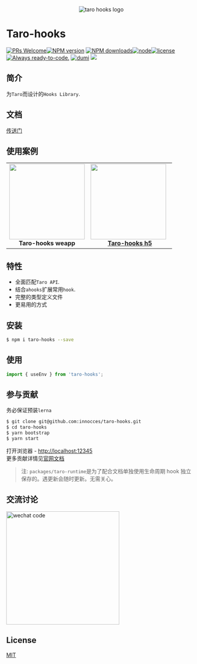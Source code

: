 <div align="center">
  <img src="https://github.com/innocces/taro-hooks/blob/main/public/image/hook.png" alt="taro hooks logo"/>
</div>

# Taro-hooks

[![PRs Welcome](https://img.shields.io/badge/PRs-welcome-brightgreen.svg?style=flat-square)](http://makeapullrequest.com)[![NPM version][image-1]][1] [![NPM downloads][image-2]][2][![node][image-3]][2][![license][image-4]][2] [![Always ready-to-code.][image-5]][3] [![dumi][image-6]][4] [![][image-7]][5]

## 简介

为`Taro`而设计的`Hooks Library`.

## 文档

[传送门](https://innocces.github.io/taro-hooks)

## 使用案例

<table>
  <tbody>
    <tr>
      <td align="center">
        <a>
          <img
            width="200"
            src="https://github.com/innocces/taro-hooks/blob/main/public/image/hooks.jpeg"
          />
          <br>
          <strong>Taro-hooks weapp</strong>
        </a>
      </td>
      <td align="center">
        <a target="_blank" href="https://innocces.github.io/taro-hooks/">
          <img
            height="200"
            style="vertical-align: -0.32em; margin-right: 8px;"
            src="https://github.com/innocces/taro-hooks/blob/main/public/image/hooksite.png"
          />
          <br>
          <strong>Taro-hooks h5</strong>
        </a>
      </td>
    </tr>
  </tbody>
</table>

## 特性

- 全面匹配`Taro API`.
- 结合`ahooks`扩展常用`hook`.
- 完整的类型定义文件
- 更易用的方式

## 安装

```bash
$ npm i taro-hooks --save
```

## 使用

```jsx
import { useEnv } from 'taro-hooks';
```

## 参与贡献

务必保证预装`lerna`

```bash
$ git clone git@github.com:innocces/taro-hooks.git
$ cd taro-hooks
$ yarn bootstrap
$ yarn start
```

打开浏览器 - [http://localhost:12345](http://localhost:12345)  
更多贡献详情见[官网文档](https://innocces.github.io/taro-hooks)

> 注: `packages/taro-runtime`是为了配合文档单独使用生命周期 hook 独立保存的。遇更新会随时更新。无需关心。

## 交流讨论

<img src="" alt="wechat code" width="300"/>

## License

[MIT](./LICENSE)

[1]: https://www.npmjs.com/package/taro-hooks
[2]: https://npmjs.org/package/taro-hooks
[3]: https://gitpod.io/#https://github.com/innocces/taro-hooks
[4]: https://github.com/umijs/dumi
[5]: https://codecov.io/gh/innocces/taro-hooks
[image-1]: https://img.shields.io/npm/v/taro-hooks.svg?style=flat
[image-2]: https://img.shields.io/npm/dm/taro-hooks.svg?style=flat
[image-3]: https://img.shields.io/node/v/taro-hooks.svg?style=flat-square
[image-4]: https://img.shields.io/npm/l/taro-hooks.svg?style=flat-square
[image-5]: https://img.shields.io/badge/Gitpod-ready--to--code-908a85?logo=gitpod
[image-6]: https://img.shields.io/badge/docs%20by-dumi-blue
[image-7]: https://codecov.io/gh/innocces/taro-hooks/branch/main/graph/badge.svg
